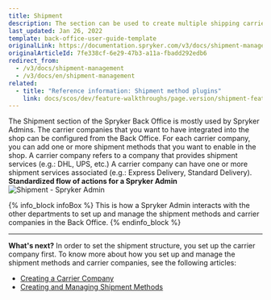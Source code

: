 ```yaml
---
title: Shipment
description: The section can be used to create multiple shipping carriers and add shipment services and methods in the Back Office.
last_updated: Jan 26, 2022
template: back-office-user-guide-template
originalLink: https://documentation.spryker.com/v3/docs/shipment-management
originalArticleId: 7fe338cf-6e29-47b3-a11a-fbadd292edb6
redirect_from:
  - /v3/docs/shipment-management
  - /v3/docs/en/shipment-management
related:
  - title: "Reference information: Shipment method plugins"
    link: docs/scos/dev/feature-walkthroughs/page.version/shipment-feature-walkthrough/reference-information-shipment-method-plugins.html
---
```


The Shipment section of the Spryker Back Office is mostly used by Spryker Admins.
The carrier companies that you want to have integrated into the shop can be configured from the Back Office. For each carrier company, you can add one or more shipment methods that you want to enable in the shop.
A carrier company refers to a company that provides shipment services (e.g.: DHL, UPS, etc.) A carrier company can have one or more shipment services associated (e.g.: Express Delivery, Standard Delivery).
<br>**Standardized flow of actions for a Spryker Admin**
![Shipment - Spryker Admin](https://spryker.s3.eu-central-1.amazonaws.com/docs/User+Guides/Back+Office+User+Guides/Administration/Shipment/shipment-section.png)

{% info_block infoBox %}
This is how a Spryker Admin interacts with the other departments to set up and manage the shipment methods and carrier companies in the Back Office.
{% endinfo_block %}
***
**What's next?**
In order to set the shipment structure, you set up the carrier company first.
To know more about how you set up and manage the shipment methods and carrier companies, see the following articles:

* [Creating a Carrier Company](/docs/scos/user/back-office-user-guides/{{page.version}}/administration/delivery-methods/creating-carrier-companies.html)
* [Creating and Managing Shipment Methods](/docs/scos/user/back-office-user-guides/{{page.version}}/administration/delivery-methods/creating-and-managing-delivery-methods.html)

